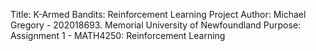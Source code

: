 Title: K-Armed Bandits: Reinforcement Learning Project
Author: Michael Gregory - 202018693. Memorial University of Newfoundland
Purpose: Assignment 1 - MATH4250: Reinforcement Learning

